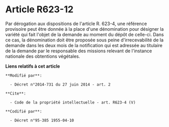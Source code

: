 # Article R623-12

Par dérogation aux dispositions de l'article R. 623-4, une référence provisoire peut être donnée à la place d'une
dénomination pour désigner la variété qui fait l'objet de la demande au moment du dépôt de celle-ci. Dans ce cas, la
dénomination doit être proposée sous peine d'irrecevabilité de la demande dans les deux mois de la notification qui est
adressée au titulaire de la demande par le responsable des missions relevant de l'instance nationale des obtentions
végétales.

**Liens relatifs à cet article**

	**Modifié par**:

	  - Décret n°2014-731 du 27 juin 2014 - art. 2

	**Cite**:

	  - Code de la propriété intellectuelle - art. R623-4 (V)

	**Codifié par**:

	  - Décret n°95-385 1955-04-10

